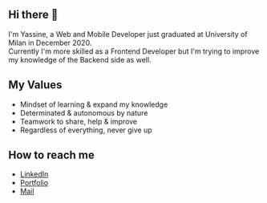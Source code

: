 ## Hi there 👋

I'm Yassine, a Web and Mobile Developer just graduated at University of Milan in December 2020.  
Currently I'm more skilled as a Frontend Developer but I'm trying to improve my knowledge of the Backend side as well.  



## My Values

* Mindset of learning & expand my knowledge  
* Determinated & autonomous by nature  
* Teamwork to share, help & improve  
* Regardless of everything, never give up  


## How to reach me


* [LinkedIn](https://www.linkedin.com/in/mohamed-yassine-gallaoui/)
* [Portfolio](https://www.yassinegallaoui.info)
* [Mail](22yassine05@gmail.com)
